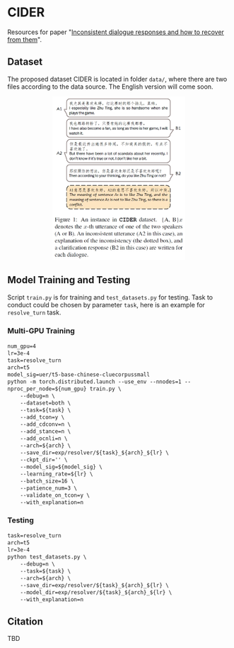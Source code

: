 
# CIDER
 Resources for paper "[Inconsistent dialogue responses and how to recover from them]()".

## Dataset
The proposed dataset CIDER is located in folder `data/`, where there are two files according to the data source. The English version will come soon.

<div align="center"> 
<img src="inst.png" alt="image" width="300" height="auto" class="center"></div>

## Model Training and Testing
Script `train.py` is for training and `test_datasets.py` for testing. Task to conduct could be chosen by parameter `task`, here is an example for `resolve_turn` task.
### Multi-GPU Training
```shell
num_gpu=4
lr=3e-4
task=resolve_turn
arch=t5
model_sig=uer/t5-base-chinese-cluecorpussmall
python -m torch.distributed.launch --use_env --nnodes=1 --nproc_per_node=${num_gpu} train.py \
    --debug=n \
    --dataset=both \
    --task=${task} \
    --add_tcon=y \
    --add_cdconv=n \
    --add_stance=n \
    --add_ocnli=n \
    --arch=${arch} \
    --save_dir=exp/resolver/${task}_${arch}_${lr} \
    --ckpt_dir='' \
    --model_sig=${model_sig} \
    --learning_rate=${lr} \
    --batch_size=16 \
    --patience_num=3 \
    --validate_on_tcon=y \
    --with_explanation=n
```
### Testing

```shell
task=resolve_turn
arch=t5
lr=3e-4
python test_datasets.py \
    --debug=n \
    --task=${task} \
    --arch=${arch} \
    --save_dir=exp/resolver/${task}_${arch}_${lr} \
    --model_dir=exp/resolver/${task}_${arch}_${lr} \
    --with_explanation=n
```

## Citation
TBD
